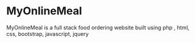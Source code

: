 # MyOnlineMeal
MyOnlineMeal is a full stack food ordering website built using php , html, css, bootstrap, javascript, jquery



